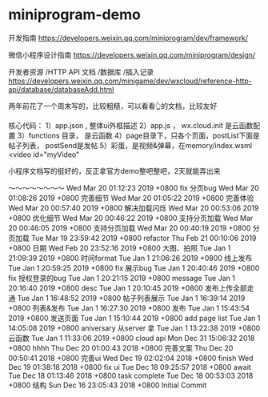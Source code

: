 # miniprogram-demo

开发指南
https://developers.weixin.qq.com/miniprogram/dev/framework/

微信小程序设计指南
https://developers.weixin.qq.com/miniprogram/design/

开发者资源 /HTTP API 文档 /数据库 /插入记录
https://developers.weixin.qq.com/minigame/dev/wxcloud/reference-http-api/database/databaseAdd.html

两年前花了一个周末写的，比较粗糙，可以看看👆的文档，比较友好


核心代码：
1）app.json , 整体ui外框描述
2）app.js  ， wx.cloud.init  是云函数配置
3）functions 目录， 是云函数
4）page目录下，只各个页面，postList下面是帖子列表， postSend是发帖
5）彩蛋，是视频&弹幕，在memory/index.wsml   <video id="myVideo"

                                        
小程序文档写的挺好的，反正拿官方demo整吧整吧，2天就能弄出来
        
                                        
～～～～～～～～
Wed Mar 20 01:12:23 2019 +0800 fix 分页bug
Wed Mar 20 01:08:26 2019 +0800 完善细节
Wed Mar 20 01:05:22 2019 +0800 完善体验
Wed Mar 20 00:57:40 2019 +0800 解决加载闪烁
Wed Mar 20 00:53:06 2019 +0800 优化细节
Wed Mar 20 00:46:22 2019 +0800 支持分页加载
Wed Mar 20 00:46:05 2019 +0800 支持分页加载
Wed Mar 20 00:40:19 2019 +0800 分页加载
Tue Mar 19 23:59:42 2019 +0800 refactor
Thu Feb 21 00:10:06 2019 +0800 日期
Wed Feb 20 23:52:16 2019 +0800 大图、拍照
Tue Jan 1  21:09:39 2019 +0800 时间format
Tue Jan 1  21:06:26 2019 +0800 线上发布
Tue Jan 1  20:59:25 2019 +0800 fix 展示bug
Tue Jan 1  20:40:46 2019 +0800 fix 授权登录的bug
Tue Jan 1  20:21:15 2019 +0800 message
Tue Jan 1  20:16:40 2019 +0800 desc
Tue Jan 1  20:10:45 2019 +0800 发布上传全部走通
Tue Jan 1  16:48:52 2019 +0800 帖子列表展示
Tue Jan 1  16:39:14 2019 +0800 列表&发布
Tue Jan 1  16:27:30 2019 +0800 发布
Tue Jan 1  15:43:54 2019 +0800 发送页面
Tue Jan 1  15:10:44 2019 +0800 add page list
Tue Jan 1  14:05:08 2019 +0800 aniversary 从server 拿
Tue Jan 1  13:22:38 2019 +0800 云函数
Tue Jan 1  11:33:06 2019 +0800 cloud api
Mon Dec 31 15:06:32 2018 +0800 hhhh
Thu Dec 20 01:00:43 2018 +0800 完善文案
Thu Dec 20 00:50:41 2018 +0800 完善ui
Wed Dec 19 02:02:04 2018 +0800 finish
Wed Dec 19 01:38:18 2018 +0800 fix ui
Tue Dec 18 09:25:57 2018 +0800 await
Tue Dec 18 01:13:46 2018 +0800 task complete
Tue Dec 18 00:53:03 2018 +0800 结构
Sun Dec 16 23:05:43 2018 +0800 Initial Commit
